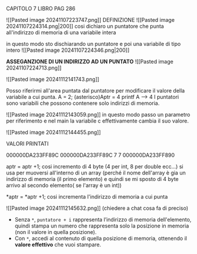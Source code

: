 CAPITOLO 7 LIBRO PAG 286

![[Pasted image 20241107223747.png]]
DEFINIZIONE  ![[Pasted image 20241107224314.png|200]]
cosi dichiaro un puntatore che punta all'indirizzo di memoria di una variabile intera



in questo modo sto dischiarando un puntatore e poi una variabile di tipo intero
![[Pasted image 20241107224346.png|200]]


**ASSEGANZIONE DI UN INDIRIZZO AD UN PUNTATO**
![[Pasted image 20241107224713.png]]


![[Pasted image 20241112141743.png]]

Posso riferirmi all'area puntata dal puntatore per modificare il valore della variabile a cui punta.
A = 2;
(asterisco)Aptr = 4 
printf A --> 4
I puntatori sono variabili che possono contenere solo indirizzi di memoria.

![[Pasted image 20241112143059.png]]
in questo modo passo un parametro per riferimento e nel main la variabile c effettivamente cambia il suo valore.


![[Pasted image 20241112144455.png]]

VALORI PRINTATI

000000DA233FF89C 
000000DA233FF89C 
7 
7 
000000DA233FF890

aptr = aptr +1; cosi incremento di 4 byte (4 per int, 8 per double ecc...) si usa per muoversi all'interno di un array (perché il nome dell'array è gia un indirizzo di memoria (il primo elemento) e quindi se mi sposto di 4 byte arrivo al secondo elemento( se l'array è un int))


*aptr = *aptr +1;       cosi incrementa l'indirizzo di memoria a cui punta 

![[Pasted image 20241112145632.png]]
(chiedere a chat cosa fa di preciso)


- Senza `*`, `puntatore + i` rappresenta l’indirizzo di memoria dell'elemento, quindi stampa un numero che rappresenta solo la posizione in memoria (non il valore in quella posizione).
- Con `*`, accedi al contenuto di quella posizione di memoria, ottenendo il **valore effettivo** che vuoi stampare.